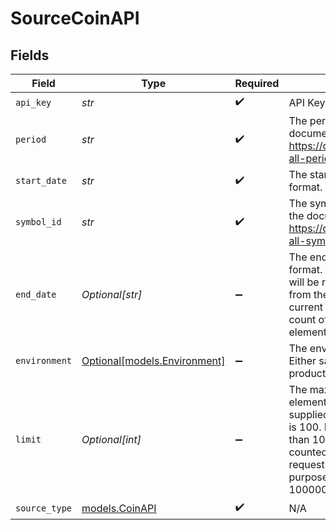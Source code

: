 # SourceCoinAPI


## Fields

| Field                                                                                                                                                                                                | Type                                                                                                                                                                                                 | Required                                                                                                                                                                                             | Description                                                                                                                                                                                          | Example                                                                                                                                                                                              |
| ---------------------------------------------------------------------------------------------------------------------------------------------------------------------------------------------------- | ---------------------------------------------------------------------------------------------------------------------------------------------------------------------------------------------------- | ---------------------------------------------------------------------------------------------------------------------------------------------------------------------------------------------------- | ---------------------------------------------------------------------------------------------------------------------------------------------------------------------------------------------------- | ---------------------------------------------------------------------------------------------------------------------------------------------------------------------------------------------------- |
| `api_key`                                                                                                                                                                                            | *str*                                                                                                                                                                                                | :heavy_check_mark:                                                                                                                                                                                   | API Key                                                                                                                                                                                              |                                                                                                                                                                                                      |
| `period`                                                                                                                                                                                             | *str*                                                                                                                                                                                                | :heavy_check_mark:                                                                                                                                                                                   | The period to use. See the documentation for a list. https://docs.coinapi.io/#list-all-periods-get                                                                                                   | 5SEC                                                                                                                                                                                                 |
| `start_date`                                                                                                                                                                                         | *str*                                                                                                                                                                                                | :heavy_check_mark:                                                                                                                                                                                   | The start date in ISO 8601 format.                                                                                                                                                                   | 2019-01-01T00:00:00                                                                                                                                                                                  |
| `symbol_id`                                                                                                                                                                                          | *str*                                                                                                                                                                                                | :heavy_check_mark:                                                                                                                                                                                   | The symbol ID to use. See the documentation for a list.<br/>https://docs.coinapi.io/#list-all-symbols-get<br/>                                                                                       |                                                                                                                                                                                                      |
| `end_date`                                                                                                                                                                                           | *Optional[str]*                                                                                                                                                                                      | :heavy_minus_sign:                                                                                                                                                                                   | The end date in ISO 8601 format. If not supplied, data will be returned<br/>from the start date to the current time, or when the count of result<br/>elements reaches its limit.<br/>                | 2019-01-01T00:00:00                                                                                                                                                                                  |
| `environment`                                                                                                                                                                                        | [Optional[models.Environment]](../models/environment.md)                                                                                                                                             | :heavy_minus_sign:                                                                                                                                                                                   | The environment to use. Either sandbox or production.<br/>                                                                                                                                           |                                                                                                                                                                                                      |
| `limit`                                                                                                                                                                                              | *Optional[int]*                                                                                                                                                                                      | :heavy_minus_sign:                                                                                                                                                                                   | The maximum number of elements to return. If not supplied, the default<br/>is 100. For numbers larger than 100, each 100 items is counted as one<br/>request for pricing purposes. Maximum value is 100000.<br/> |                                                                                                                                                                                                      |
| `source_type`                                                                                                                                                                                        | [models.CoinAPI](../models/coinapi.md)                                                                                                                                                               | :heavy_check_mark:                                                                                                                                                                                   | N/A                                                                                                                                                                                                  |                                                                                                                                                                                                      |